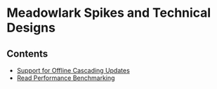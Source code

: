 # Meadowlark Spikes and Technical Designs

## Contents

* [Support for Offline Cascading Updates](offline-cascading-updates/)
* [Read Performance Benchmarking](read-performance-benchmarking/)
